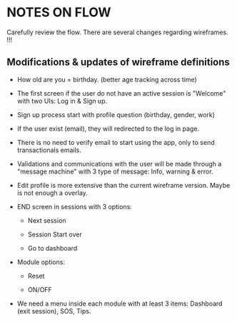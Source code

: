 NOTES ON FLOW
=============

Carefully review the flow. There are several changes regarding wireframes. !!!

Modifications & updates of wireframe definitions
------------------------------------------------

+ How old are you = birthday. (better age tracking across time)

+ The first screen if the user do not have an active session is "Welcome" with two UIs: Log in & Sign up.

+ Sign up process start with profile question (birthday, gender, work)

+ If the user exist (email), they will redirected to the log in page. 

+ There is no need to verify email to start using the app, only to send transactionals emails.

+ Validations and communications with the user will be made through a "message machine" with 3 type of message: Info, warning & error.

+ Edit profile is more extensive than the current wireframe version. Maybe is not enough a overlay.

+ END screen in sessions with 3 options:
  
  + Next session

  + Session Start over

  + Go to dashboard

+ Module options: 

  + Reset

  + ON/OFF

+ We need a menu inside each module with at least 3 items: Dashboard (exit session), SOS, Tips.

